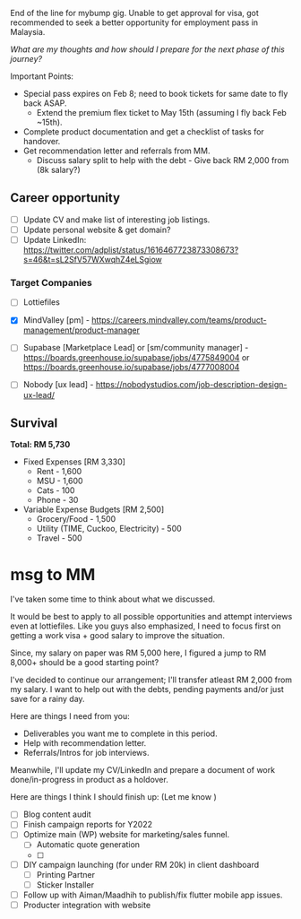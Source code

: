 End of the line for mybump gig. Unable to get approval for visa, got recommended to seek a better opportunity for employment pass in Malaysia. 

*What are my thoughts and how should I prepare for the next phase of this journey?*

Important Points:
- Special pass expires on Feb 8; need to book tickets for same date to fly back ASAP.
  - Extend the premium flex ticket to May 15th (assuming I fly back Feb ~15th).
- Complete product documentation and get a checklist of tasks for handover.
- Get recommendation letter and referrals from MM.
  - Discuss salary split to help with the debt - Give back RM 2,000 from (8k salary?)


## Career opportunity

- [ ] Update CV and make list of interesting job listings.
- [ ] Update personal website & get domain?
- [ ] Update LinkedIn: https://twitter.com/adplist/status/1616467723873308673?s=46&t=sL2SfV57WXwqhZ4eLSgiow

### Target Companies

- [ ] Lottiefiles
- [x] MindValley [pm] - https://careers.mindvalley.com/teams/product-management/product-manager
- [ ] Supabase [Marketplace Lead] or [sm/community manager] - https://boards.greenhouse.io/supabase/jobs/4775849004 or https://boards.greenhouse.io/supabase/jobs/4777008004
- [ ] Nobody [ux lead] - https://nobodystudios.com/job-description-design-ux-lead/


## Survival

**Total: RM 5,730**

- Fixed Expenses [RM 3,330]
  - Rent - 1,600
  - MSU - 1,600
  - Cats - 100
  - Phone - 30
- Variable Expense Budgets [RM 2,500]
  - Grocery/Food - 1,500
  - Utility (TIME, Cuckoo, Electricity) - 500
  - Travel - 500

# msg to MM

I've taken some time to think about what we discussed.

It would be best to apply to all possible opportunities and attempt interviews even at lottiefiles. Like you guys also emphasized, I need to focus first on getting a work visa + good salary to improve the situation.

Since, my salary on paper was RM 5,000 here, I figured a jump to RM 8,000+ should be a good starting point? 

I've decided to continue our arrangement; I'll transfer atleast RM 2,000 from my salary. I want to help out with the debts, pending payments and/or just save for a rainy day.

Here are things I need from you:
- Deliverables you want me to complete in this period.
- Help with recommendation letter.
- Referrals/Intros for job interviews.

Meanwhile, I'll update my CV/LinkedIn and prepare a document of work done/in-progress in product as a holdover. 

Here are things I think I should finish up:
(Let me know )
- [ ] Blog content audit
- [ ] Finish campaign reports for Y2022
- [ ] Optimize main (WP) website for marketing/sales funnel.
  - [ ] Automatic quote generation
  - [ ] 
- [ ] DIY campaign launching (for under RM 20k) in client dashboard
  - [ ] Printing Partner
  - [ ] Sticker Installer
- [ ] Follow up with Aiman/Maadhih to publish/fix flutter mobile app issues.
- [ ] Producter integration with website